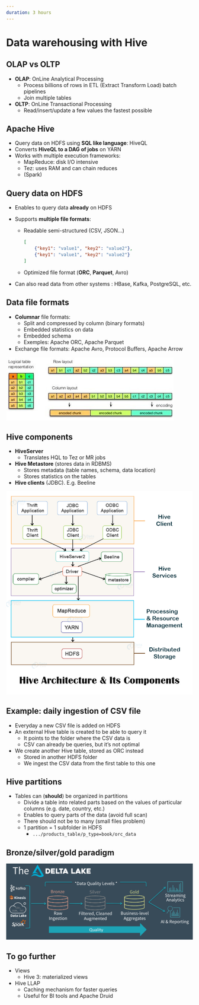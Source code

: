 ```yaml
---
duration: 3 hours
---
```


# Data warehousing with Hive

## OLAP vs OLTP

- **OLAP**: OnLine Analytical Processing
  - Process billions of rows in ETL (Extract Transform Load) batch pipelines
  - Join multiple tables
- **OLTP**: OnLine Transactional Processing
  - Read/insert/update a few values the fastest possible

## Apache Hive

- Query data on HDFS using **SQL like language**: HiveQL
- Converts **HiveQL to a DAG of jobs** on YARN
- Works with multiple execution frameworks:
  - MapReduce: disk I/O intensive
  - Tez: uses RAM and can chain reduces
  - (Spark)

## Query data on HDFS

- Enables to query data **already** on HDFS

- Supports **multiple file formats**:
  - Readable semi-structured (CSV, JSON…)
  
    ```json
    [
        {"key1": "value1", "key2": "value2"},
        {"key1": "value1", "key2": "value2"}
    ]
    ```
  
  - Optimized file format (**ORC**, **Parquet**, Avro)
  
- Can also read data from other systems : HBase, Kafka, PostgreSQL, etc.

## Data file formats

- **Columnar** file formats:
  - Split and compressed by column (binary formats)
  - Embedded statistics on data
  - Embedded schema
  - Exemples: Apache ORC, Apache Parquet
- Exchange file formats: Apache Avro, Protocol Buﬀers, Apache Arrow

![Columnar vs. Row-oriented atorage](./assets/columnar_row_storage.jpg)

## Hive components

- **HiveServer**
  - Translates HQL to Tez or MR jobs
- **Hive Metastore** (stores data in RDBMS)
  - Stores metadata (table names, schema, data location)
  - Stores statistics on the tables
- **Hive clients** (JDBC). E.g. Beeline

![Hive architecture](./assets/hive_architecture.jpg)

## Example: daily ingestion of CSV file

- Everyday a new CSV file is added on HDFS
- An external Hive table is created to be able to query it
  - It points to the folder where the CSV data is
  - CSV can already be queries, but it’s not optimal
- We create another Hive table, stored as ORC instead
  - Stored in another HDFS folder
  - We ingest the CSV data from the first table to this one

## Hive partitions

- Tables can (**should**) be organized in partitions
  - Divide a table into related parts based on the values of particular columns (e.g. date, country, etc.)
  - Enables to query parts of the data (avoid full scan)
  - There should not be to many (small files problem)
  - 1 partition = 1 subfolder in HDFS
    - `.../products_table/p_type=book/orc_data`

## Bronze/silver/gold paradigm

![bronze/silver/gold](./assets/bronze-silver-gold.png)

## To go further

- Views
  - Hive 3: materialized views
- Hive LLAP
  - Caching mechanism for faster queries
  - Useful for BI tools and Apache Druid
